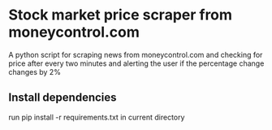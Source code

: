 # Stock market price scraper from moneycontrol.com
A python script for scraping news from moneycontrol.com and checking for price after every two minutes and alerting the user if the percentage change changes by 2% 
## Install dependencies
run pip install -r requirements.txt in current directory
